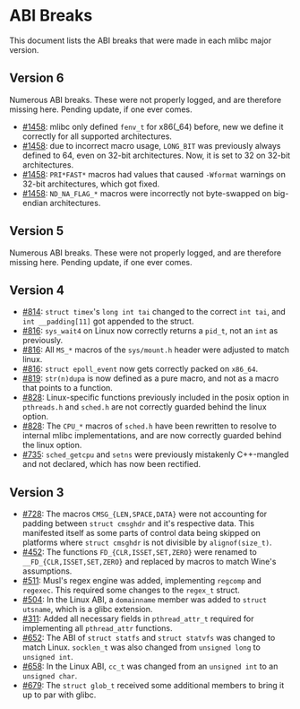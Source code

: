 # ABI Breaks

This document lists the ABI breaks that were made in each mlibc major version.

## Version 6

Numerous ABI breaks. These were not properly logged, and are therefore missing here. Pending update, if one ever comes.

- [#1458](https://github.com/managarm/mlibc/pull/1458): mlibc only defined `fenv_t` for x86(_64) before, new we define it correctly for all supported architectures.
- [#1458](https://github.com/managarm/mlibc/pull/1458): due to incorrect macro usage, `LONG_BIT` was previously always defined to 64, even on 32-bit architectures. Now, it is set to 32 on 32-bit architectures.
- [#1458](https://github.com/managarm/mlibc/pull/1458): `PRI*FAST*` macros had values that caused `-Wformat` warnings on 32-bit architectures, which got fixed.
- [#1458](https://github.com/managarm/mlibc/pull/1458): `ND_NA_FLAG_*` macros were incorrectly not byte-swapped on big-endian architectures.

## Version 5

Numerous ABI breaks. These were not properly logged, and are therefore missing here. Pending update, if one ever comes.

## Version 4

- [#814](https://github.com/managarm/mlibc/pull/814): `struct timex`'s `long int tai` changed to the correct `int tai`, and `int __padding[11]` got appended to the struct.
- [#816](https://github.com/managarm/mlibc/pull/816): `sys_wait4` on Linux now correctly returns a `pid_t`, not an `int` as previously.
- [#816](https://github.com/managarm/mlibc/pull/816): All `MS_*` macros of the `sys/mount.h` header were adjusted to match linux.
- [#816](https://github.com/managarm/mlibc/pull/816): `struct epoll_event` now gets correctly packed on `x86_64`.
- [#819](https://github.com/managarm/mlibc/pull/819): `str(n)dupa` is now defined as a pure macro, and not as a macro that points to a function.
- [#828](https://github.com/managarm/mlibc/pull/828): Linux-specific functions previously included in the posix option in `pthreads.h` and `sched.h` are not correctly guarded behind the linux option.
- [#828](https://github.com/managarm/mlibc/pull/828): The `CPU_*` macros of `sched.h` have been rewritten to resolve to internal mlibc implementations, and are now correctly guarded behind the linux option.
- [#735](https://github.com/managarm/mlibc/pull/735): `sched_getcpu` and `setns` were previously mistakenly C++-mangled and not declared, which has now been rectified.

## Version 3

- [#728](https://github.com/managarm/mlibc/pull/728):
  The macros `CMSG_{LEN,SPACE,DATA}` were not accounting for padding between
  `struct cmsghdr` and it's respective data. This manifested itself as some
  parts of control data being skipped on platforms where `struct cmsghdr` is
  not divisible by `alignof(size_t)`.
- [#452](https://github.com/managarm/mlibc/pull/452): The functions `FD_{CLR,ISSET,SET,ZERO}` were renamed to `__FD_{CLR,ISSET,SET,ZERO}` and replaced by macros to match Wine's assumptions.
- [#511](https://github.com/managarm/mlibc/pull/511): Musl's regex engine was added, implementing `regcomp` and `regexec`. This required some changes to the `regex_t` struct.
- [#504](https://github.com/managarm/mlibc/pull/504): In the Linux ABI, a `domainname` member was added to `struct utsname`, which is a glibc extension.
- [#311](https://github.com/managarm/mlibc/pull/311): Added all necessary fields in `pthread_attr_t` required for implementing all `pthread_attr` functions.
- [#652](https://github.com/managarm/mlibc/pull/652): The ABI of `struct statfs` and `struct statvfs` was changed to match Linux. `socklen_t` was also changed from `unsigned long` to `unsigned int`.
- [#658](https://github.com/managarm/mlibc/pull/648): In the Linux ABI, `cc_t` was changed from an `unsigned int` to an `unsigned char`.
- [#679](https://github.com/managarm/mlibc/pull/679): The `struct glob_t` received some additional members to bring it up to par with glibc.
